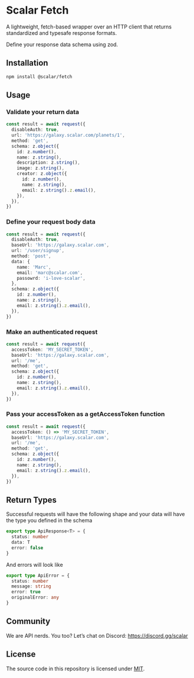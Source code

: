 # Scalar Fetch

A lightweight, fetch-based wrapper over an HTTP client that returns standardized and typesafe response formats.

Define your response data schema using zod.

## Installation

```bash
npm install @scalar/fetch
```

## Usage

### Validate your return data

```ts
const result = await request({
  disableAuth: true,
  url: 'https://galaxy.scalar.com/planets/1',
  method: 'get',
  schema: z.object({
    id: z.number(),
    name: z.string(),
    description: z.string(),
    image: z.string(),
    creator: z.object({
      id: z.number(),
      name: z.string(),
      email: z.string().z.email(),
    }),
  }),
})
```

### Define your request body data

```ts
const result = await request({
  disableAuth: true,
  baseUrl: 'https://galaxy.scalar.com',
  url: '/user/signup',
  method: 'post',
  data: {
    name: 'Marc',
    email: 'marc@scalar.com',
    passowrd: 'i-love-scalar',
  },
  schema: z.object({
    id: z.number(),
    name: z.string(),
    email: z.string().z.email(),
  }),
})
```

### Make an authenticated request

```ts
const result = await request({
  accessToken: 'MY_SECRET_TOKEN',
  baseUrl: 'https://galaxy.scalar.com',
  url: '/me',
  method: 'get',
  schema: z.object({
    id: z.number(),
    name: z.string(),
    email: z.string().z.email(),
  }),
})
```

### Pass your accessToken as a getAccessToken function

```ts
const result = await request({
  accessToken: () => 'MY_SECRET_TOKEN',
  baseUrl: 'https://galaxy.scalar.com',
  url: '/me',
  method: 'get',
  schema: z.object({
    id: z.number(),
    name: z.string(),
    email: z.string().z.email(),
  }),
})
```

## Return Types

Successful requests will have the following shape and your data will have the type you defined in the schema

```ts
export type ApiResponse<T> = {
  status: number
  data: T
  error: false
}
```

And errors will look like

```ts
export type ApiError = {
  status: number
  message: string
  error: true
  originalError: any
}
```

## Community

We are API nerds. You too? Let’s chat on Discord: <https://discord.gg/scalar>

## License

The source code in this repository is licensed under [MIT](https://github.com/scalar/scalar/blob/main/LICENSE).
